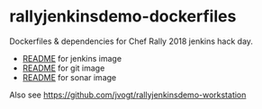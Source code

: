 # rallyjenkinsdemo-dockerfiles

Dockerfiles & dependencies for Chef Rally 2018 jenkins hack day.

* [README](jenkins/README.md) for jenkins image
* [README](git/README.md) for git image
* [README](sonar/README.md) for sonar image

Also see https://github.com/jvogt/rallyjenkinsdemo-workstation

